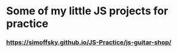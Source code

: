 # Some of my little JS projects for practice
### https://simoffsky.github.io/JS-Practice/js-guitar-shop/
